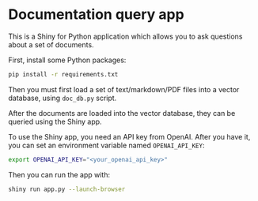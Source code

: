 Documentation query app
=======================

This is a Shiny for Python application which allows you to ask questions about a set of documents.

First, install some Python packages:

```bash
pip install -r requirements.txt
```

Then you must first load a set of text/markdown/PDF files into a vector database, using `doc_db.py` script.

After the documents are loaded into the vector database, they can be queried using the Shiny app.

To use the Shiny app, you need an API key from OpenAI. After you have it, you can set an environment variable named `OPENAI_API_KEY`:

```bash
export OPENAI_API_KEY="<your_openai_api_key>"
```

Then you can run the app with:

```bash
shiny run app.py --launch-browser
```
